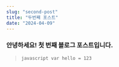 ```yaml
---
slug: "second-post"
title: "두번째 포스트"
date: "2024-04-09"
---
```


### 안녕하세요! 첫 번째 블로그 포스트입니다.


> `javascript
> var hello = 123
> `